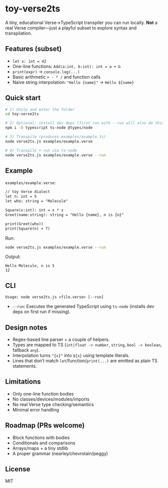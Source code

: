 
# toy-verse2ts

A tiny, educational Verse→TypeScript transpiler you can run locally. **Not** a real Verse compiler—just a playful subset to explore syntax and transpilation.

## Features (subset)
- `let x: int = 42`
- One-line functions: `Add(a:int, b:int): int = a + b`
- `print(expr)` → `console.log(...)`
- Basic arithmetic `+ - * /` and function calls
- Naive string interpolation: `"Hello {name}"` → ``Hello ${name}``

## Quick start
```bash
# 1) Unzip and enter the folder
cd toy-verse2ts

# 2) Optional: install dev deps (first run with --run will also do this automatically)
npm i -D typescript ts-node @types/node

# 3) Transpile (produces examples/example.ts)
node verse2ts.js examples/example.verse

# 4) Transpile + run via ts-node
node verse2ts.js examples/example.verse --run
```

## Example
`examples/example.verse`:
```txt
// toy Verse dialect
let n: int = 5
let who: string = "Molecule"

Square(x:int): int = x * x
Greet(name:string): string = "Hello {name}, n is {n}"

print(Greet(who))
print(Square(n) + 7)
```

Run:
```bash
node verse2ts.js examples/example.verse --run
```

Output:
```
Hello Molecule, n is 5
12
```

## CLI
```
Usage: node verse2ts.js <file.verse> [--run]
```

- `--run`: Executes the generated TypeScript using `ts-node` (installs dev deps on first run if missing).

## Design notes
- Regex-based line parser + a couple of helpers.
- Types are mapped to TS (`int|float -> number`, `string`, `bool -> boolean`, fallback `any`).
- Interpolation turns `"{x}"` into ``${x}`` using template literals.
- Lines that don’t match `let`/function/`print(...)` are emitted as plain TS statements.

## Limitations
- Only one-line function bodies
- No classes/devices/modules/imports
- No real Verse type checking/semantics
- Minimal error handling

## Roadmap (PRs welcome)
- Block functions with bodies
- Conditionals and comparisons
- Arrays/maps + a tiny stdlib
- A proper grammar (nearley/chevrotain/peggy)

## License
MIT
